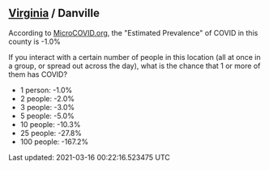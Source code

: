 
## [Virginia](/united-states/virginia) / Danville

According to [MicroCOVID.org](http://microcovid.org),
the "Estimated Prevalence" of COVID in this county is -1.0%

If you interact with a certain number of people in this location
(all at once in a group, or spread out across the day), what is the chance that
1 or more of them has COVID?

- 1 person: -1.0%
- 2 people: -2.0%
- 3 people: -3.0%
- 5 people: -5.0%
- 10 people: -10.3%
- 25 people: -27.8%
- 100 people: -167.2%

Last updated: 2021-03-16 00:22:16.523475 UTC
